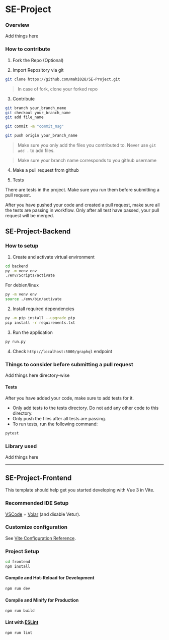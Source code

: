 # SE-Project

### Overview

Add things here

### How to contribute

1. Fork the Repo \(Optional\)

2. Import Repository via git

```bash
git clone https://github.com/mahi028/SE-Project.git
```

> In case of fork, clone your forked repo

3. Contribute

```bash
git branch your_branch_name
git checkout your_branch_name
git add file_name
```

```bash
git commit -m "commit_msg"
```

```bash
git push origin your_branch_name
```

> Make sure you only add the files you contributed to. Never use `git add .` to add files.

> Make sure your branch name corresponds to you github username

4. Make a pull request from github

5. Tests 

There are tests in the project. Make sure you run them before submitting a pull request.

After you have pushed your code and created a pull request, make sure all the tests are passing in workflow. Only after all test have passed, your pull request will be merged.

## SE-Project-Backend

### How to setup

1. Create and activate virtual environment
```bash
cd backend
py -m venv env
./env/Scripts/activate
```

For debien/linux

```bash
py -m venv env
source ./env/bin/activate
```

2. Install required dependencies
```bash
py -m pip install --upgrade pip
pip install -r requirements.txt
```

3. Run the application
```bash
py run.py
```

4. Check `http://localhost:5000/graphql` endpoint


### Things to consider before submitting a pull request

Add things here directory-wise
#### Tests
After you have added your code, make sure to add tests for it.
- Only add tests to the tests directory. Do not add any other code to this directory.
- Only push the files after all tests are passing.
- To run tests, run the following command:
```bash
pytest
```


### Library used

Add things here


---

## SE-Project-Frontend

This template should help get you started developing with Vue 3 in Vite.

### Recommended IDE Setup

[VSCode](https://code.visualstudio.com/) + [Volar](https://marketplace.visualstudio.com/items?itemName=Vue.volar) (and disable Vetur).

### Customize configuration

See [Vite Configuration Reference](https://vite.dev/config/).

### Project Setup

```sh
cd frontend
npm install
```

#### Compile and Hot-Reload for Development

```sh
npm run dev
```

#### Compile and Minify for Production

```sh
npm run build
```

#### Lint with [ESLint](https://eslint.org/)

```sh
npm run lint
```
